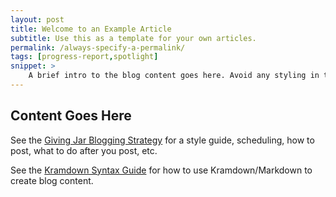 ```yaml
---
layout: post
title: Welcome to an Example Article
subtitle: Use this as a template for your own articles.
permalink: /always-specify-a-permalink/
tags: [progress-report,spotlight]
snippet: >
    A brief intro to the blog content goes here. Avoid any styling in this part!
---
```


## Content Goes Here

See the [Giving Jar Blogging Strategy](https://github.com/technical-rex/givingjar-filing-cabinet/blob/master/files/blogging-strats.md)
for a style guide, scheduling, how to post, what to do after you post, etc.

See the [Kramdown Syntax Guide](http://kramdown.gettalong.org/syntax.html) for how to use Kramdown/Markdown to create blog content.
